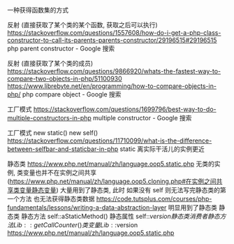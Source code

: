 #
一种获得函数集的方式

反射 (直接获取了某个类的某个函数, 获取之后可以执行)
https://stackoverflow.com/questions/1557608/how-do-i-get-a-php-class-constructor-to-call-its-parents-parents-constructor/29196515#29196515
php parent constructor - Google 搜索

反射 (直接获取了某个类的成员)
https://stackoverflow.com/questions/9866920/whats-the-fastest-way-to-compare-two-objects-in-php/51100930
https://www.librebyte.net/en/programming/how-to-compare-objects-in-php/
php compare object - Google 搜索

工厂模式
https://stackoverflow.com/questions/1699796/best-way-to-do-multiple-constructors-in-php
multiple constructor - Google 搜索

工厂模式
new static()   new self()
https://stackoverflow.com/questions/11710099/what-is-the-difference-between-selfbar-and-staticbar-in-php
static 离实际干活儿的实例更近

静态类
https://www.php.net/manual/zh/language.oop5.static.php 无类的实例, 类变量也并不在实例之间共享 (https://www.php.net/manual/zh/language.oop5.cloning.php#在实例之间共享类变量静态变量)
大量用到了静态类, 此时 如果没有 self 则无法写完静态类的第一个方法 也无法获得静态类数据
https://code.tutsplus.com/courses/php-fundamentals/lessons/writing-a-data-abstraction-layer 明显用到了静态类
静态类 静态方法 self::aStaticMethod() 静态属性 self::$version
静态类消费者 静态方法 Lib::getCallCounter() 类变量 Lib::$version
https://www.php.net/manual/zh/language.oop5.static.php
